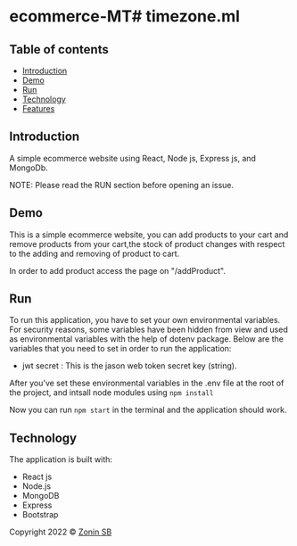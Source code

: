 # ecommerce-MT﻿# timezone.ml
## Table of contents

- [Introduction](#introduction)
- [Demo](#demo)
- [Run](#run)
- [Technology](#technology)
- [Features](#features)


## Introduction

A simple ecommerce website using React, Node js, Express js, and MongoDb.

NOTE: Please read the RUN section before opening an issue.

## Demo



This is a simple ecommerce website, you can add products to your cart and remove products from your cart,the stock of product changes with respect to the adding and removing of product to cart.





In order to add product  access the page on "/addProduct".

## Run

To run this application, you have to set your own environmental variables. For security reasons, some variables have been hidden from view and used as environmental variables with the help of dotenv package. Below are the variables that you need to set in order to run the application:

- jwt secret :     This is the jason web token secret key (string).


After you've set these environmental variables in the .env file at the root of the project, and intsall node modules using  `npm install`

Now you can run `npm start` in the terminal and the application should work.

## Technology

The application is built with:

- React js
- Node.js 
- MongoDB
- Express 
- Bootstrap 




 Copyright 2022 © [Zonin SB](https://github.com/Zonin-SB)
